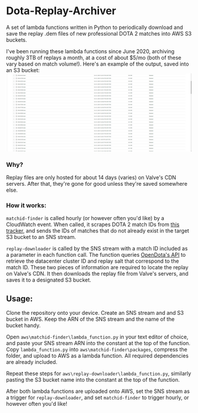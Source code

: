 # Dota-Replay-Archiver
A set of lambda functions written in Python to periodically download and save the replay .dem files of new professional DOTA 2 matches into AWS S3 buckets. 

I've been running these lambda functions since June 2020, archiving roughly 3TB of replays a month, at a cost of about $5/mo (both of these vary based on match volume!). Here's an example of the output, saved into an S3 bucket:
![Resulting .dem files](dem_files.png)

### Why?
Replay files are only hosted for about 14 days (varies) on Valve's CDN servers. After that, they're gone for good unless they're saved somewhere else.

### How it works:
`matchid-finder` is called hourly (or however often you'd like) by a CloudWatch event. When called, it scrapes DOTA 2 match IDs from [this tracker](http://www.dota2protracker.com/), and sends the IDs of matches that do not already exist in the target S3 bucket to an SNS stream.

`replay-downloader` is called by the SNS stream with a match ID included as a parameter in each function call. The function queries [OpenDota's API](https://docs.opendota.com/) to retrieve the datacenter cluster ID and replay salt that correspond to the match ID. These two pieces of information are required to locate the replay on Valve's CDN. It then downloads the replay file from Valve's servers, and saves it to a designated S3 bucket.

## Usage:
Clone the repository onto your device. Create an SNS stream and and S3 bucket in AWS. Keep the ARN of the SNS stream and the name of the bucket handy.

Open `aws\matchid-finder\lambda_function.py` in your text editor of choice, and paste your SNS stream ARN into the constant at the top of the function. Copy `lambda_function.py` into `aws\matchid-finder\packages`, compress the folder, and upload to AWS as a lambda function. All required dependencies are already included.

Repeat these steps for `aws\replay-downloader\lambda_function.py`, similarly pasting the S3 bucket name into the constant at the top of the function.

After both lambda functions are uploaded onto AWS, set the SNS stream as a trigger for `replay-downloader`, and set `matchid-finder` to trigger hourly, or however often you'd like!
